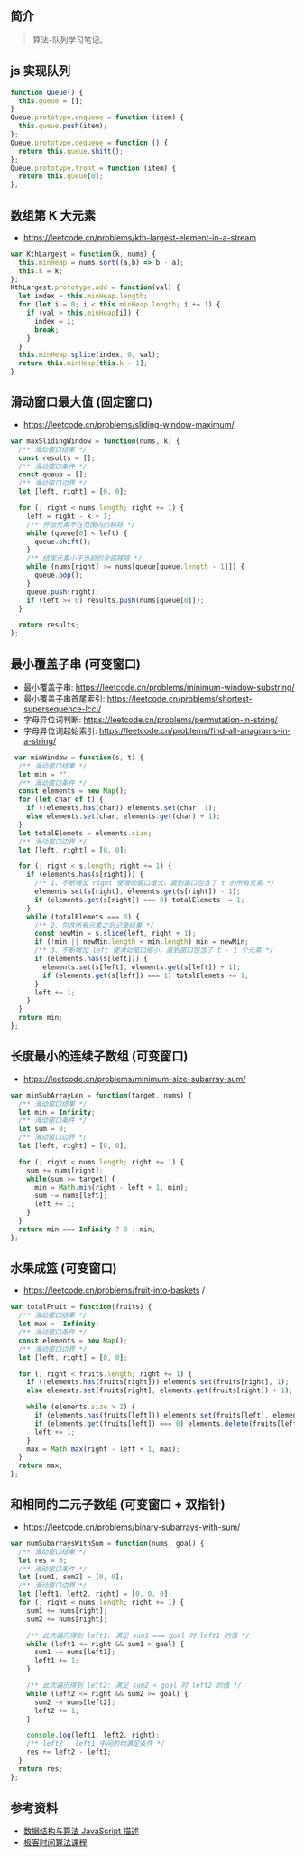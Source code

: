 ## 简介

> 算法-队列学习笔记。

## js 实现队列

```js
function Queue() {
  this.queue = [];
}
Queue.prototype.enqueue = function (item) {
  this.queue.push(item);
};
Queue.prototype.dequeue = function () {
  return this.queue.shift();
};
Queue.prototype.front = function (item) {
  return this.queue[0];
};
```

## 数组第 K 大元素

- https://leetcode.cn/problems/kth-largest-element-in-a-stream

```js
var KthLargest = function(k, nums) {
  this.minHeap = nums.sort((a,b) => b - a);
  this.k = k;
};
KthLargest.prototype.add = function(val) {
  let index = this.minHeap.length;
  for (let i = 0; i < this.minHeap.length; i += 1) {
    if (val > this.minHeap[i]) {
      index = i;
      break;
    }
  }
  this.minHeap.splice(index, 0, val);
  return this.minHeap[this.k - 1];
}
```

## 滑动窗口最大值 (固定窗口)

- https://leetcode.cn/problems/sliding-window-maximum/

```js
var maxSlidingWindow = function(nums, k) {
  /** 滑动窗口结果 */
  const results = [];
  /** 滑动窗口条件 */
  const queue = [];
  /** 滑动窗口边界 */
  let [left, right] = [0, 0];

  for (; right < nums.length; right += 1) {
    left = right - k + 1;
    /** 开始元素不在范围内的移除 */
    while (queue[0] < left) {
      queue.shift();
    }
    /** 结尾元素小于当前的全部移除 */
    while (nums[right] >= nums[queue[queue.length - 1]]) {
      queue.pop();
    }
    queue.push(right);
    if (left >= 0) results.push(nums[queue[0]]);
  }

  return results;
};
```

## 最小覆盖子串 (可变窗口)

- 最小覆盖子串: https://leetcode.cn/problems/minimum-window-substring/
- 最小覆盖子串首尾索引: https://leetcode.cn/problems/shortest-supersequence-lcci/
- 字母异位词判断: https://leetcode.cn/problems/permutation-in-string/
- 字母异位词起始索引: https://leetcode.cn/problems/find-all-anagrams-in-a-string/

```js
 var minWindow = function(s, t) {
  /** 滑动窗口结果 */
  let min = "";
  /** 滑动窗口条件 */
  const elements = new Map();
  for (let char of t) {
    if (!elements.has(char)) elements.set(char, 1);
    else elements.set(char, elements.get(char) + 1);
  }
  let totalElemets = elements.size;
  /** 滑动窗口边界 */
  let [left, right] = [0, 0];

  for (; right < s.length; right += 1) {
    if (elements.has(s[right])) {
      /** 1、不断增加 right 使滑动窗口增大，直到窗口包含了 t 的所有元素 */
      elements.set(s[right], elements.get(s[right]) - 1);
      if (elements.get(s[right]) === 0) totalElemets -= 1;
    }
    while (totalElemets === 0) {
      /** 2、包含所有元素之后记录结果 */
      const newMin = s.slice(left, right + 1);
      if (!min || newMin.length < min.length) min = newMin;
      /** 3、不断增加 left 使滑动窗口缩小，直到窗口包含了 t - 1 个元素 */
      if (elements.has(s[left])) {
        elements.set(s[left], elements.get(s[left]) + 1);
        if (elements.get(s[left]) === 1) totalElemets += 1;
      }
      left += 1;
    }
  }
  return min;
};
```

## 长度最小的连续子数组 (可变窗口)

- https://leetcode.cn/problems/minimum-size-subarray-sum/

```js
var minSubArrayLen = function(target, nums) {
  /** 滑动窗口结果 */
  let min = Infinity;
  /** 滑动窗口条件 */
  let sum = 0;
  /** 滑动窗口边界 */
  let [left, right] = [0, 0];

  for (; right < nums.length; right += 1) {
    sum += nums[right];
    while(sum >= target) {
      min = Math.min(right - left + 1, min);
      sum -= nums[left];
      left += 1;
    }
  }
  return min === Infinity ? 0 : min;
};
```

## 水果成篮 (可变窗口)

- https://leetcode.cn/problems/fruit-into-baskets /

```js
var totalFruit = function(fruits) {
  /** 滑动窗口结果 */
  let max = -Infinity;
  /** 滑动窗口条件 */
  const elements = new Map();
  /** 滑动窗口边界 */
  let [left, right] = [0, 0];

  for (; right < fruits.length; right += 1) {
    if (!elements.has(fruits[right])) elements.set(fruits[right], 1);
    else elements.set(fruits[right], elements.get(fruits[right]) + 1);

    while (elements.size > 2) {
      if (elements.has(fruits[left])) elements.set(fruits[left], elements.get(fruits[left]) - 1);
      if (elements.get(fruits[left]) === 0) elements.delete(fruits[left]);
      left += 1;
    }
    max = Math.max(right - left + 1, max);
  }
  return max;
};
```

## 和相同的二元子数组 (可变窗口 + 双指针)

- https://leetcode.cn/problems/binary-subarrays-with-sum/

```js
var numSubarraysWithSum = function(nums, goal) {
  /** 滑动窗口结果 */
  let res = 0;
  /** 滑动窗口条件 */
  let [sum1, sum2] = [0, 0];
  /** 滑动窗口边界 */
  let [left1, left2, right] = [0, 0, 0];
  for (; right < nums.length; right += 1) {
    sum1 += nums[right];
    sum2 += nums[right];

    /** 此次遍历得到 left1: 满足 sum1 === goal 时 left1 的值 */
    while (left1 <= right && sum1 > goal) {
      sum1 -= nums[left1]; 
      left1 += 1;
    }

    /** 此次遍历得到 left2: 满足 sum2 < goal 时 left2 的值 */
    while (left2 <= right && sum2 >= goal) {
      sum2 -= nums[left2];
      left2 += 1;
    }

    console.log(left1, left2, right);
    /** left2 - left1 中间的均满足条件 */
    res += left2 - left1;
  }
  return res;
};
```
## 参考资料

- [数据结构与算法 JavaScript 描述](https://book.douban.com/subject/25945449/)
- [极客时间算法课程](https://time.geekbang.org/course/intro/100019701)
